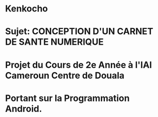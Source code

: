 # Kenkocho
# Sujet: CONCEPTION D'UN CARNET DE SANTE NUMERIQUE
# Projet du Cours de 2e Année à l'IAI Cameroun Centre de Douala
# Portant sur la Programmation Android.
